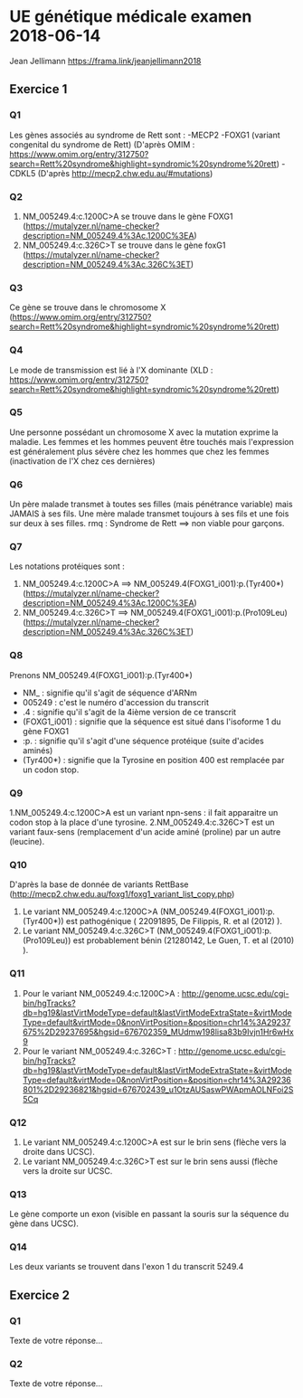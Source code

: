 # UE génétique médicale examen 2018-06-14
Jean Jellimann
https://frama.link/jeanjellimann2018
## Exercice 1
### Q1
Les gènes associés au syndrome de Rett sont :
-MECP2
-FOXG1 (variant congenital du syndrome de Rett)
(D'après OMIM : https://www.omim.org/entry/312750?search=Rett%20syndrome&highlight=syndromic%20syndrome%20rett)
-CDKL5 (D'après http://mecp2.chw.edu.au/#mutations)
### Q2
1. NM_005249.4:c.1200C>A se trouve dans le gène FOXG1 (https://mutalyzer.nl/name-checker?description=NM_005249.4%3Ac.1200C%3EA)
2. NM_005249.4:c.326C>T se trouve dans le gène foxG1 (https://mutalyzer.nl/name-checker?description=NM_005249.4%3Ac.326C%3ET)
### Q3
Ce gène se trouve dans le chromosome X (https://www.omim.org/entry/312750?search=Rett%20syndrome&highlight=syndromic%20syndrome%20rett)
### Q4
Le mode de transmission est lié à l'X dominante (XLD : https://www.omim.org/entry/312750?search=Rett%20syndrome&highlight=syndromic%20syndrome%20rett)
### Q5
Une personne possédant un chromosome X avec la mutation exprime la maladie. Les femmes et les hommes peuvent être touchés mais l'expression est généralement plus sévère chez les hommes que chez les femmes (inactivation de l'X chez ces dernières)
### Q6
Un père malade transmet à toutes ses filles (mais pénétrance variable) mais JAMAIS à ses fils. Une mère malade transmet toujours à ses fils et une fois sur deux à ses filles.
rmq : Syndrome de Rett ==> non viable pour garçons.
### Q7
Les notations protéiques sont :
1. NM_005249.4:c.1200C>A ==> NM_005249.4(FOXG1_i001):p.(Tyr400*) (https://mutalyzer.nl/name-checker?description=NM_005249.4%3Ac.1200C%3EA)
2. NM_005249.4:c.326C>T ==> NM_005249.4(FOXG1_i001):p.(Pro109Leu) (https://mutalyzer.nl/name-checker?description=NM_005249.4%3Ac.326C%3ET)
### Q8
Prenons NM_005249.4(FOXG1_i001):p.(Tyr400*)
- NM_ : signifie qu'il s'agit de séquence d'ARNm
- 005249 : c'est le numéro d'accession du transcrit
- .4 : signifie qu'il s'agit de la 4ième version de ce transcrit
- (FOXG1_i001) : signifie que la séquence est situé dans l'isoforme 1 du gène FOXG1
- :p. : signifie qu'il s'agit d'une séquence protéique (suite d'acides aminés)
- (Tyr400*) : signifie que la Tyrosine en position 400 est remplacée par un codon stop.
### Q9
1.NM_005249.4:c.1200C>A est un variant npn-sens : il fait apparaitre un codon stop à la place d'une tyrosine.
2.NM_005249.4:c.326C>T est un variant faux-sens (remplacement d'un acide aminé (proline) par un autre (leucine).
### Q10
D'après la base de donnée de variants RettBase (http://mecp2.chw.edu.au/foxg1/foxg1_variant_list_copy.php)
1. Le variant NM_005249.4:c.1200C>A (NM_005249.4(FOXG1_i001):p.(Tyr400*)) est pathogénique ( 	22091895, De Filippis, R. et al (2012) ).
2. Le variant NM_005249.4:c.326C>T (NM_005249.4(FOXG1_i001):p.(Pro109Leu)) est probablement bénin (21280142, Le Guen, T. et al (2010) ).
### Q11
1. Pour le variant NM_005249.4:c.1200C>A : http://genome.ucsc.edu/cgi-bin/hgTracks?db=hg19&lastVirtModeType=default&lastVirtModeExtraState=&virtModeType=default&virtMode=0&nonVirtPosition=&position=chr14%3A29237675%2D29237695&hgsid=676702359_MUdmw198lisa83b9Ivjn1Hr6wHx9
2. Pour le variant NM_005249.4:c.326C>T : http://genome.ucsc.edu/cgi-bin/hgTracks?db=hg19&lastVirtModeType=default&lastVirtModeExtraState=&virtModeType=default&virtMode=0&nonVirtPosition=&position=chr14%3A29236801%2D29236821&hgsid=676702439_u1OtzAUSaswPWApmAOLNFoi2S5Cq
### Q12
1. Le variant NM_005249.4:c.1200C>A est sur le brin sens (flèche vers la droite dans UCSC).
2. Le variant NM_005249.4:c.326C>T est sur le brin sens aussi (flèche vers la droite sur UCSC.
### Q13
Le gène comporte un exon (visible en passant la souris sur la séquence du gène dans UCSC).
### Q14
Les deux variants se trouvent dans l'exon 1 du transcrit 5249.4

## Exercice 2
### Q1
Texte de votre réponse…
### Q2
Texte de votre réponse…
